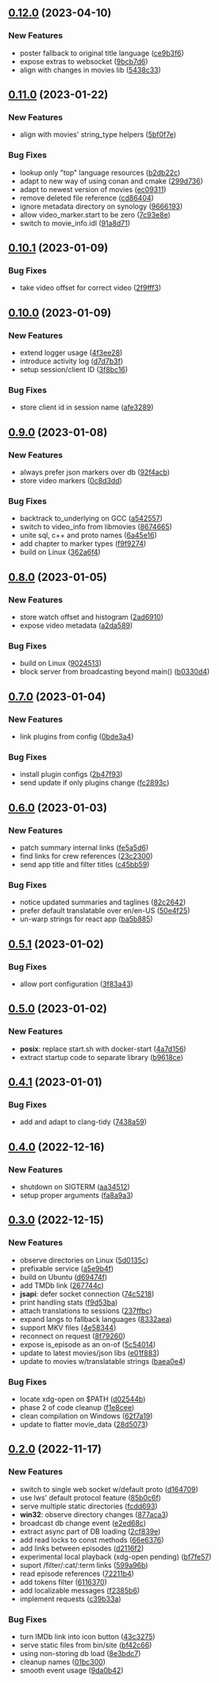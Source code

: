 
## [0.12.0](https://github.com/mzdun/movies-ws/compare/v0.11.0...v0.12.0) (2023-04-10)

### New Features

- poster fallback to original title language ([ce9b3f6](https://github.com/mzdun/movies-ws/commit/ce9b3f67c3d8fcf77bb2560c11b0c523187d72a3))
- expose extras to websocket ([9bcb7d6](https://github.com/mzdun/movies-ws/commit/9bcb7d6fcf75d2d334bfd4e94b50f388d0c72489))
- align with changes in movies lib ([5438c33](https://github.com/mzdun/movies-ws/commit/5438c335b251d6a164670dc069738a178b499ff3))

## [0.11.0](https://github.com/mzdun/movies-ws/compare/v0.10.1...v0.11.0) (2023-01-22)

### New Features

- align with movies' string_type helpers ([5bf0f7e](https://github.com/mzdun/movies-ws/commit/5bf0f7e94b60a1604c91702e80de7f430ad16271))

### Bug Fixes

- lookup only "top" language resources ([b2db22c](https://github.com/mzdun/movies-ws/commit/b2db22cc4b5f7deb0d2a321b853e759fb514e6e6))
- adapt to new way of using conan and cmake ([299d736](https://github.com/mzdun/movies-ws/commit/299d7361e3f1da73f50d5303cd83dcf26a884640))
- adapt to newest version of movies ([ec09311](https://github.com/mzdun/movies-ws/commit/ec09311d870797cea15895d007df1a9cca867d4a))
- remove deleted file reference ([cd86404](https://github.com/mzdun/movies-ws/commit/cd864042016673e4d6f868921fa78830f72c7df8))
- ignore metadata directory on synology ([9666193](https://github.com/mzdun/movies-ws/commit/966619301b11149c7b0c3b97b328184887769922))
- allow video_marker.start to be zero ([7c93e8e](https://github.com/mzdun/movies-ws/commit/7c93e8e8a90ce6a53a3ec62c4d5e170ef8ee7691))
- switch to movie_info.idl ([91a8d71](https://github.com/mzdun/movies-ws/commit/91a8d71dfb5f8b647fd13564eecddac13bdd16f4))

## [0.10.1](https://github.com/mzdun/movies-ws/compare/v0.10.0...v0.10.1) (2023-01-09)

### Bug Fixes

- take video offset for correct video ([2f9fff3](https://github.com/mzdun/movies-ws/commit/2f9fff3acee610aafdaee0d47ee2403ed58c9c92))

## [0.10.0](https://github.com/mzdun/movies-ws/compare/v0.9.0...v0.10.0) (2023-01-09)

### New Features

- extend logger usage ([4f3ee28](https://github.com/mzdun/movies-ws/commit/4f3ee28b51444c2905e936a4d3c7d9e307edd7d8))
- introduce activity log ([d7d7b3f](https://github.com/mzdun/movies-ws/commit/d7d7b3fafec1fe2b9f80f5fc386ecd8695dfb1aa))
- setup session/client ID ([3f8bc16](https://github.com/mzdun/movies-ws/commit/3f8bc16030da55b94073b07022ab26912396416d))

### Bug Fixes

- store client id in session name ([afe3289](https://github.com/mzdun/movies-ws/commit/afe3289ce176a69a00cb3a246b903e4962e14843))

## [0.9.0](https://github.com/mzdun/movies-ws/compare/v0.8.0...v0.9.0) (2023-01-08)

### New Features

- always prefer json markers over db ([92f4acb](https://github.com/mzdun/movies-ws/commit/92f4acb60b49f62e76b2bc6ed8852246cc41f74a))
- store video markers ([0c8d3dd](https://github.com/mzdun/movies-ws/commit/0c8d3dd68937539766ac7f5ca0f2070d6508c682))

### Bug Fixes

- backtrack to_underlying on GCC ([a542557](https://github.com/mzdun/movies-ws/commit/a54255786cb3ee29920a5ce72d0a9eceb177fe92))
- switch to video_info from libmovies ([8674665](https://github.com/mzdun/movies-ws/commit/86746655b6810be40d4c4d1ff8facecd4c79d465))
- unite sql, c++ and proto names ([6a45e16](https://github.com/mzdun/movies-ws/commit/6a45e16c10e0096343195a507decab7179ac8a6b))
- add chapter to marker types ([f9f9274](https://github.com/mzdun/movies-ws/commit/f9f927438f2c2eedf1fbb2841781eeb9c500d720))
- build on Linux ([362a6f4](https://github.com/mzdun/movies-ws/commit/362a6f42d23051a148a1d269f9000f2bfa90023d))

## [0.8.0](https://github.com/mzdun/movies-ws/compare/v0.7.0...v0.8.0) (2023-01-05)

### New Features

- store watch offset and histogram ([2ad6910](https://github.com/mzdun/movies-ws/commit/2ad69109b6475f6eb77c267155a239b38e745398))
- expose video metadata ([a2da589](https://github.com/mzdun/movies-ws/commit/a2da5898ffeaf264cc066978ddb8377510dbbe41))

### Bug Fixes

- build on Linux ([9024513](https://github.com/mzdun/movies-ws/commit/9024513b6195b4f156ab72d646fb279e5d2074ac))
- block server from broadcasting beyond main() ([b0330d4](https://github.com/mzdun/movies-ws/commit/b0330d4847cf4ec1aff0c0a30518b8688599f942))

## [0.7.0](https://github.com/mzdun/movies-ws/compare/v0.6.0...v0.7.0) (2023-01-04)

### New Features

- link plugins from config ([0bde3a4](https://github.com/mzdun/movies-ws/commit/0bde3a49ebaf6a5ffa13f1c3585edfc8f5aa3e91))

### Bug Fixes

- install plugin configs ([2b47f93](https://github.com/mzdun/movies-ws/commit/2b47f93da73d4c883faab40d14e7f27699d45264))
- send update if only plugins change ([fc2893c](https://github.com/mzdun/movies-ws/commit/fc2893c3ff0abaebb73e96ee15bfa9f65c60046f))

## [0.6.0](https://github.com/mzdun/movies-ws/compare/v0.5.1...v0.6.0) (2023-01-03)

### New Features

- patch summary internal links ([fe5a5d6](https://github.com/mzdun/movies-ws/commit/fe5a5d6e35c19217e2bc760a943ceefcaa97b2c4))
- find links for crew references ([23c2300](https://github.com/mzdun/movies-ws/commit/23c2300016f951c52060699a9dc73c37a718504b))
- send app title and filter titles ([c45bb59](https://github.com/mzdun/movies-ws/commit/c45bb5994ad57817f55f4baf1be8595d1785a87c))

### Bug Fixes

- notice updated summaries and taglines ([82c2642](https://github.com/mzdun/movies-ws/commit/82c264273c80cc18266bb65dffce8ca3793367f1))
- prefer default translatable over en/en-US ([50e4f25](https://github.com/mzdun/movies-ws/commit/50e4f253302cd9e4bace5afa1c7d181e7ced7391))
- un-warp strings for react app ([ba5b885](https://github.com/mzdun/movies-ws/commit/ba5b885468357eb9888f744e6567f34c5786e803))

## [0.5.1](https://github.com/mzdun/movies-ws/compare/v0.5.0...v0.5.1) (2023-01-02)

### Bug Fixes

- allow port configuration ([3f83a43](https://github.com/mzdun/movies-ws/commit/3f83a435c4a0a06c38744c3b98868cf3e5ff5ec1))

## [0.5.0](https://github.com/mzdun/movies-ws/compare/v0.4.1...v0.5.0) (2023-01-02)

### New Features

- **posix**: replace start.sh with docker-start ([4a7d156](https://github.com/mzdun/movies-ws/commit/4a7d15681e6a508710de6057fa371652d2730235))
- extract startup code to separate library ([b9618ce](https://github.com/mzdun/movies-ws/commit/b9618ceeff598edfbb9d84fcd21a80705e6b9cac))

## [0.4.1](https://github.com/mzdun/movies-ws/compare/v0.4.0...v0.4.1) (2023-01-01)

### Bug Fixes

- add and adapt to clang-tidy ([7438a59](https://github.com/mzdun/movies-ws/commit/7438a599bef1f270adfe1447aa4db2cdb0b7c679))

## [0.4.0](https://github.com/mzdun/movies-ws/compare/v0.3.0...v0.4.0) (2022-12-16)

### New Features

- shutdown on SIGTERM ([aa34512](https://github.com/mzdun/movies-ws/commit/aa34512245dcc99b9445f11127b3396c38bc3440))
- setup proper arguments ([fa8a9a3](https://github.com/mzdun/movies-ws/commit/fa8a9a324d642906c0f7413418dc4848fae53273))

## [0.3.0](https://github.com/mzdun/movies-ws/compare/v0.2.0...v0.3.0) (2022-12-15)

### New Features

- observe directories on Linux ([5d0135c](https://github.com/mzdun/movies-ws/commit/5d0135c4931aaccdedf304d11ead92bdaefac0e0))
- prefixable service ([a5e9b4f](https://github.com/mzdun/movies-ws/commit/a5e9b4f0b45ce06b4706ac18df80876860156be2))
- build on Ubuntu ([d69474f](https://github.com/mzdun/movies-ws/commit/d69474fa53c5353f2aa9e525d7fe08dbfc319dd4))
- add TMDb link ([267744c](https://github.com/mzdun/movies-ws/commit/267744cae58a900cadbc50c3f0374bc759fb0d32))
- **jsapi**: defer socket connection ([74c5218](https://github.com/mzdun/movies-ws/commit/74c5218cb03f85881da65319720e3c4afc3fbad8))
- print handling stats ([f9d53ba](https://github.com/mzdun/movies-ws/commit/f9d53bae69e3811c2c64ae66935f7f05cccb0e34))
- attach translations to sessions ([237ffbc](https://github.com/mzdun/movies-ws/commit/237ffbc84023b516cb9b357cbde7b730c97a5518))
- expand langs to fallback languages ([8332aea](https://github.com/mzdun/movies-ws/commit/8332aea6d1cb7af3273e836e7fe1f92b07a90b07))
- support MKV files ([4e58344](https://github.com/mzdun/movies-ws/commit/4e583449ec22fb0645795a46d8e7469521d4be39))
- reconnect on request ([8f79260](https://github.com/mzdun/movies-ws/commit/8f79260c8982ff8d443dbb9279ef9a59354094b9))
- expose is_episode as an on-of ([5c54014](https://github.com/mzdun/movies-ws/commit/5c5401422375436a34250a165ea6948b7b524b69))
- update to latest movies/json libs ([e01f883](https://github.com/mzdun/movies-ws/commit/e01f8838320a428749241ea19d94157577c34551))
- update to movies w/translatable strings ([baea0e4](https://github.com/mzdun/movies-ws/commit/baea0e438cc2432f1d00be1d8361bbdb3428e0bd))

### Bug Fixes

- locate xdg-open on $PATH ([d02544b](https://github.com/mzdun/movies-ws/commit/d02544b0e627e170ea395cc3174e456805f14f2f))
- phase 2 of code cleanup ([f1e8cee](https://github.com/mzdun/movies-ws/commit/f1e8ceec5ca7d43c6ba949a0a924824feb989e6b))
- clean compilation on Windows ([62f7a19](https://github.com/mzdun/movies-ws/commit/62f7a19e0467094f2b953a2274f075f0bf0730a5))
- update to flatter movie_data ([28d5073](https://github.com/mzdun/movies-ws/commit/28d50739a7a6b952050faf00fee9ccadffe4e3b2))

## [0.2.0](https://github.com/mzdun/movies-ws/compare/v0.1.0...v0.2.0) (2022-11-17)

### New Features

- switch to single web socket w/default proto ([d164709](https://github.com/mzdun/movies-ws/commit/d1647095bc55786adf1f5608ac717f66badd8915))
- use lws' default protocol feature ([85b0c6f](https://github.com/mzdun/movies-ws/commit/85b0c6f64cb3c1ccf98111c688d2a1eee90b34af))
- serve multiple static directories ([fcdd693](https://github.com/mzdun/movies-ws/commit/fcdd6931a6d7b3a65e5c6644e7436196273036ad))
- **win32**: observe directory changes ([877aca3](https://github.com/mzdun/movies-ws/commit/877aca3d579880aa9958173ab6a18b9a1af26b7b))
- broadcast db change event ([e2ed68c](https://github.com/mzdun/movies-ws/commit/e2ed68c39d2931f5f49e5d475b5fade4b565110a))
- extract async part of DB loading ([2cf839e](https://github.com/mzdun/movies-ws/commit/2cf839e25492c5bfc939c8a142df5dd14b32705e))
- add read locks to const methods ([66e6376](https://github.com/mzdun/movies-ws/commit/66e6376c54738d8a02471bc10227c536e05f02af))
- add links between episodes ([d2116f2](https://github.com/mzdun/movies-ws/commit/d2116f207bf97e3af140c2a0c551314ff9105483))
- experimental local playback (xdg-open pending) ([bf7fe57](https://github.com/mzdun/movies-ws/commit/bf7fe5785be611a23647c3a888792b793901c71b))
- suport /filter/:cat/:term links ([599a96b](https://github.com/mzdun/movies-ws/commit/599a96b971f658bd597f1e27a1fb1a75b609d23b))
- read episode references ([72211b4](https://github.com/mzdun/movies-ws/commit/72211b4db78f1ca4ee4d2cfafaa972aa2638b779))
- add tokens filter ([6116370](https://github.com/mzdun/movies-ws/commit/6116370b401317355f118a855a15d28563cb6863))
- add localizable messages ([f2385b6](https://github.com/mzdun/movies-ws/commit/f2385b644a4d7ae093fc68dff01509d8e9d757b1))
- implement requests ([c39b33a](https://github.com/mzdun/movies-ws/commit/c39b33ae1455ea68a7059c5cd55871885b3dd830))

### Bug Fixes

- turn IMDb link into icon button ([43c3275](https://github.com/mzdun/movies-ws/commit/43c32756ad347e00630fd90c8aecdda4f0ef2702))
- serve static files from bin/site ([bf42c66](https://github.com/mzdun/movies-ws/commit/bf42c6640f6ba19f21234fbecd24f2277e483a71))
- using non-storing db load ([8e3bdc7](https://github.com/mzdun/movies-ws/commit/8e3bdc745999d56489499c379c06d022c7cd01a9))
- cleanup names ([01bc300](https://github.com/mzdun/movies-ws/commit/01bc30080bdaad477bca0509ef6116d86c7a9b43))
- smooth event usage ([9da0b42](https://github.com/mzdun/movies-ws/commit/9da0b42c52c4c67d37e5975b0d1f50c0757ebb3d))

